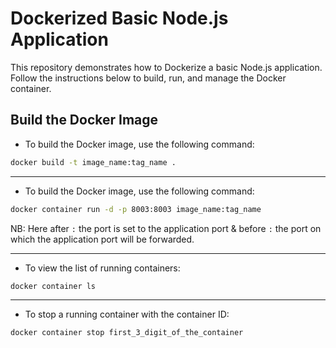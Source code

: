 # Dockerized Basic Node.js Application

This repository demonstrates how to Dockerize a basic Node.js application.
Follow the instructions below to build, run, and manage the Docker container.

## Build the Docker Image

- To build the Docker image, use the following command:

```bash
docker build -t image_name:tag_name .
```

---

- To build the Docker image, use the following command:

```bash
docker container run -d -p 8003:8003 image_name:tag_name
```

NB: Here after `:` the port is set to the application port & before `:` the port on which the application port will be forwarded.

---

- To view the list of running containers:

```bash
docker container ls
```

---

- To stop a running container with the container ID:

```bash
docker container stop first_3_digit_of_the_container
```
